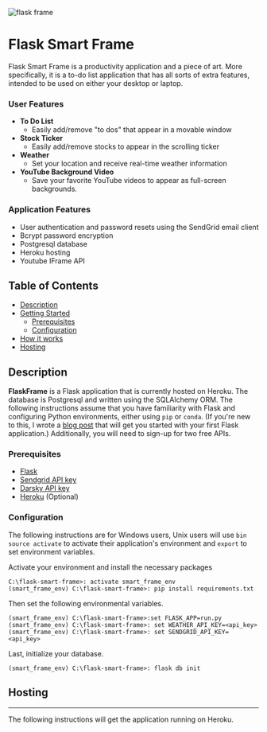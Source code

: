 ![flask frame](https://i.imgur.com/yTIpYmGl.jpg)

# Flask Smart Frame

Flask Smart Frame is a productivity application and a piece of art. More specifically, it is a to-do list application that has all sorts of extra features, intended to be used on either your desktop or laptop.


### User Features

- **To Do List** 
    - Easily add/remove "to dos" that appear in a movable window
- **Stock Ticker** 
    - Easily add/remove stocks to appear in the scrolling ticker
- **Weather** 
    - Set your location and receive real-time weather information
- **YouTube Background Video** 
    - Save your favorite YouTube videos to appear as full-screen backgrounds. 

### Application Features
- User authentication and password resets using the SendGrid email client
- Bcrypt password encryption
- Postgresql database
- Heroku hosting
- Youtube IFrame API


## Table of Contents
- [Description](#desciption)
- [Getting Started](#getting-started)
  - [Prerequisites](#prerequisites)
  - [Configuration](#configuration)
- [How it works](#how)
- [Hosting](#hosting)

<!-- ## Backgrounds

For some time I wanted a "smart-monitor" application &mdash; a program that would show me the weather, stock prices, etc., and would feature a dynamic background, such as a Youtube video. This program would run on a raspberrypi and be displayed on a PC monitor.

Initially, I modified the popular [Smart Mirror application](https://github.com/HackerShackOfficial/Smart-Mirror) for these purposes, and while the application worked fairly well, designing the interface with Python's Tkinter was less than fun. 

Given my limited experience with Tkinter, having a background video at this point was not an option so I opted for a changing background image, which was achieved using Python's `os` library to randomly shuffle through pictures in a directory named `/images`. 


The app worked fairly well, though I was desperately missing my bread and butter of HTML, CSS, and JavaScript. The issue was that I didn't feel like configuring Node on a raspberrypi &mdash; I wanted the application to be in Python.

It wasn't until I started tooling around with Flask that I found my solution, and thus the creation of the `flask-smart-frame`. -->

## Description
**FlaskFrame** is a Flask application that is currently hosted on Heroku. The database is Postgresql and written using the SQLAlchemy ORM. The following instructions assume that you have familiarity with Flask and configuring Python environments, either using `pip` or `conda`. (If you're new to this, I wrote a [blog post](https://dacrands.github.io/10-7-18) that will get you started with your first Flask application.) Additionally, you will need to sign-up for two free APIs.

### Prerequisites
- [Flask](http://flask.pocoo.org/docs/1.0/)
- [Sendgrid API key](https://sendgrid.com/)
- [Darsky API key](https://darksky.net/dev)
- [Heroku](https://www.heroku.com/) (Optional)

### Configuration
The following instructions are for Windows users, Unix users will use `bin source activate` to activate their application's environment and `export` to set environment variables.

Activate your environment and install the necessary packages

```
C:\flask-smart-frame>: activate smart_frame_env 
(smart_frame_env) C:\flask-smart-frame>: pip install requirements.txt
```


Then set the following environmental variables. 


```
(smart_frame_env) C:\flask-smart-frame>:set FLASK_APP=run.py
(smart_frame_env) C:\flask-smart-frame>: set WEATHER_API_KEY=<api_key>
(smart_frame_env) C:\flask-smart-frame>: set SENDGRID_API_KEY=<api_key>
```

Last, initialize your database.
```
(smart_frame_env) C:\flask-smart-frame>: flask db init
```

## Hosting
---
The following instructions will get the application running on Heroku.